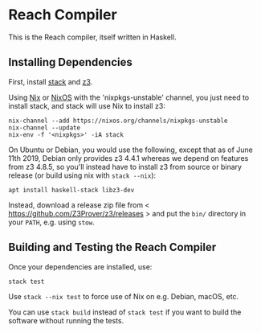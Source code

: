 Reach Compiler
=================

This is the Reach compiler, itself written in Haskell.

Installing Dependencies
-----------------------

First, install [stack](https://www.haskellstack.org/) and [z3](https://github.com/Z3Prover/z3).

Using [Nix](http://nixos.org/nix) or [NixOS](http://nixos.org/) with the 'nixpkgs-unstable' channel,
you just need to install stack, and stack will use Nix to install z3:

    nix-channel --add https://nixos.org/channels/nixpkgs-unstable
    nix-channel --update
    nix-env -f '<nixpkgs>' -iA stack

On Ubuntu or Debian, you would use the following, except that as of June 11th 2019,
Debian only provides z3 4.4.1 whereas we depend on features from z3 4.8.5,
so you'll instead have to install z3 from source or binary release
(or build using nix with `stack --nix`):

    apt install haskell-stack libz3-dev

Instead, download a release zip file from < https://github.com/Z3Prover/z3/releases >
and put the `bin/` directory in your `PATH`, e.g. using `stow`.


Building and Testing the Reach Compiler
------------------------------------------

Once your dependencies are installed, use:

    stack test

Use `stack --nix test` to force use of Nix on e.g. Debian, macOS, etc.

You can use `stack build` instead of `stack test`
if you want to build the software without running the tests.


